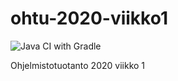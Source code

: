 # ohtu-2020-viikko1

![Java CI with Gradle](https://github.com/riihikallio/ohtu-2020-viikko1/workflows/Java%20CI%20with%20Gradle/badge.svg)

Ohjelmistotuotanto 2020 viikko 1
